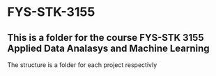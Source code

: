 # FYS-STK-3155 

## This is a folder for the course FYS-STK 3155 Applied Data Analasys and Machine Learning

The structure is a folder for each project respectivly
